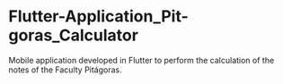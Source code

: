 # Flutter-Application_Pit-goras_Calculator
Mobile application developed in Flutter to perform the calculation of the notes of the Faculty Pitágoras.
